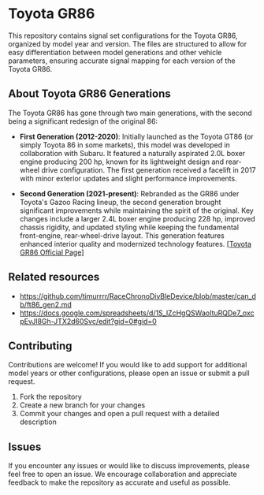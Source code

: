 # Toyota GR86

This repository contains signal set configurations for the Toyota GR86, organized by model year and version. The files are structured to allow for easy differentiation between model generations and other vehicle parameters, ensuring accurate signal mapping for each version of the Toyota GR86.

## About Toyota GR86 Generations

The Toyota GR86 has gone through two main generations, with the second being a significant redesign of the original 86:

- **First Generation (2012-2020)**: Initially launched as the Toyota GT86 (or simply Toyota 86 in some markets), this model was developed in collaboration with Subaru. It featured a naturally aspirated 2.0L boxer engine producing 200 hp, known for its lightweight design and rear-wheel drive configuration. The first generation received a facelift in 2017 with minor exterior updates and slight performance improvements.

- **Second Generation (2021-present)**: Rebranded as the GR86 under Toyota's Gazoo Racing lineup, the second generation brought significant improvements while maintaining the spirit of the original. Key changes include a larger 2.4L boxer engine producing 228 hp, improved chassis rigidity, and updated styling while keeping the fundamental front-engine, rear-wheel-drive layout. This generation features enhanced interior quality and modernized technology features. [[Toyota GR86 Official Page]](https://www.toyota.com/gr86/)

## Related resources

- https://github.com/timurrrr/RaceChronoDiyBleDevice/blob/master/can_db/ft86_gen2.md
- https://docs.google.com/spreadsheets/d/1S_lZcHgQSWaoItuRQDe7_oxcpEvJl8Gh-JTX2d60Svc/edit?gid=0#gid=0

## Contributing

Contributions are welcome! If you would like to add support for additional model years or other configurations, please open an issue or submit a pull request.

1. Fork the repository
2. Create a new branch for your changes
3. Commit your changes and open a pull request with a detailed description

## Issues

If you encounter any issues or would like to discuss improvements, please feel free to open an issue. We encourage collaboration and appreciate feedback to make the repository as accurate and useful as possible.
